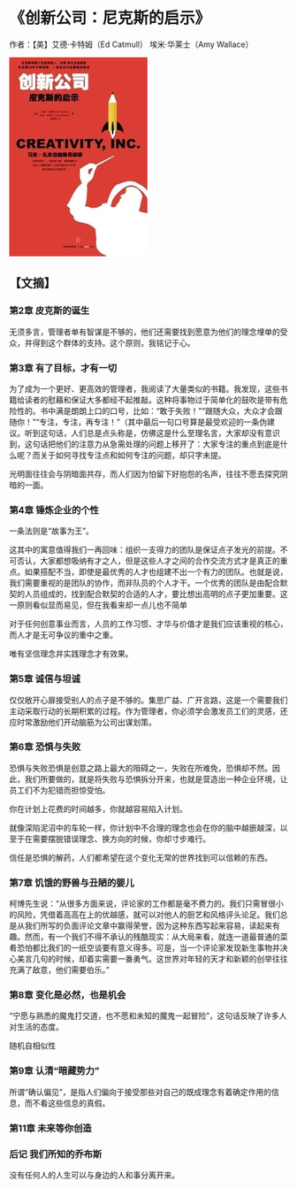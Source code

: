 # 《创新公司：尼克斯的启示》

作者：【美】艾德·卡特姆（Ed Catmull） 埃米·华莱士（Amy Wallace）

![](./src/20250802143734.jpg)
## 【文摘】
### 第2章 皮克斯的诞生

无须多言，管理者单有智谋是不够的，他们还需要找到愿意为他们的理念埋单的受众，并得到这个群体的支持。这个原则，我铭记于心。

### 第3章 有了目标，才有一切

为了成为一个更好、更高效的管理者，我阅读了大量类似的书籍。我发现，这些书籍给读者的慰藉和保证大多都经不起推敲。这种将事物过于简单化的鼓吹是带有危险性的。书中满是朗朗上口的口号，比如：“敢于失败！”“跟随大众，大众才会跟随你！”“专注，专注，再专注！”（其中最后一句口号算是最受欢迎的一条伪建议。听到这句话，人们总是点头称是，仿佛这是什么至理名言，大家却没有意识到，这句话把他们的注意力从急需处理的问题上移开了：大家专注的重点到底是什么呢？而关于如何寻找专注点和如何专注的问题，却只字未提。

光明面往往会与阴暗面共存，而人们因为怕留下好抱怨的名声，往往不愿去探究阴暗的一面。

### 第4章 锤炼企业的个性

一条法则是“故事为王”。

这其中的寓意值得我们一再回味：组织一支得力的团队是保证点子发光的前提。不可否认，大家都想吸纳有才之人，但是这些人才之间的合作交流方式才是真正的重点。如果搭配不当，即使是最优秀的人才也组建不出一个有力的团队。也就是说，我们需要重视的是团队的协作，而非队员的个人才干。一个优秀的团队是由配合默契的人员组成的，找到配合默契的合适的人才，要比想出高明的点子更加重要。这一原则看似显而易见，但在我看来却一点儿也不简单

对于任何创意事业而言，人员的工作习惯、才华与价值才是我们应该重视的核心，而人才是无可争议的重中之重。

唯有坚信理念并实践理念才有效果。

### 第5章 诚信与坦诚

仅仅敞开心扉接受别人的点子是不够的。集思广益、广开言路，这是一个需要我们主动采取行动的长期积累的过程。作为管理者，你必须学会激发员工们的灵感，还应时常激励他们开动脑筋为公司出谋划策。

### 第6章 恐惧与失败

恐惧与失败恐惧是创意之路上最大的阻碍之一，失败在所难免，恐惧却不然。因此，我们所要做的，就是将失败与恐惧拆分开来，也就是营造出一种企业环境，让员工们不为犯错而担惊受怕。

你在计划上花费的时间越多，你就越容易陷入计划。

就像深陷泥沼中的车轮一样，你计划中不合理的理念也会在你的脑中越嵌越深，以至于在需要摆脱错误理念、换方向的时候，你却寸步难行。

信任是恐惧的解药，人们都希望在这个变化无常的世界找到可以信赖的东西。

### 第7章 饥饿的野兽与丑陋的婴儿

柯博先生说：“从很多方面来说，评论家的工作都是毫不费力的。我们只需冒很小的风险，凭借着高高在上的优越感，就可以对他人的厨艺和风格评头论足。我们总是从我们所写的负面评论文章中赢得荣誉，因为这种东西写起来容易，读起来有趣。然而，有一个我们不得不承认的残酷现实：从大局来看，就连一道最普通的菜肴恐怕都比我们的一纸空谈要有意义得多。可是，当一个评论家发现新生事物并决心美言几句的时候，却着实需要一番勇气。这世界对年轻的天才和新颖的创举往往充满了敌意，他们需要伯乐。”

### 第8章 变化是必然，也是机会

“宁愿与熟悉的魔鬼打交道，也不愿和未知的魔鬼一起冒险”，这句话反映了许多人对生活的态度。

随机自相似性

### 第9章 认清“暗藏势力”

所谓“确认偏见”，是指人们偏向于接受那些对自己的既成理念有着确定作用的信息，而不看这些信息的真假。

### 第11章 未来等你创造


### 后记 我们所知的乔布斯

没有任何人的人生可以与身边的人和事分离开来。